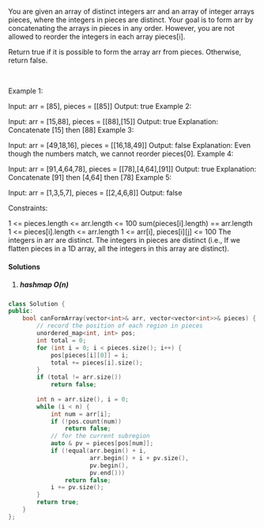 You are given an array of distinct integers arr and an array of integer arrays pieces, where the integers in pieces are distinct. Your goal is to form arr by concatenating the arrays in pieces in any order. However, you are not allowed to reorder the integers in each array pieces[i].

Return true if it is possible to form the array arr from pieces. Otherwise, return false.

 

Example 1:

Input: arr = [85], pieces = [[85]]
Output: true
Example 2:

Input: arr = [15,88], pieces = [[88],[15]]
Output: true
Explanation: Concatenate [15] then [88]
Example 3:

Input: arr = [49,18,16], pieces = [[16,18,49]]
Output: false
Explanation: Even though the numbers match, we cannot reorder pieces[0].
Example 4:

Input: arr = [91,4,64,78], pieces = [[78],[4,64],[91]]
Output: true
Explanation: Concatenate [91] then [4,64] then [78]
Example 5:

Input: arr = [1,3,5,7], pieces = [[2,4,6,8]]
Output: false
 

Constraints:

1 <= pieces.length <= arr.length <= 100
sum(pieces[i].length) == arr.length
1 <= pieces[i].length <= arr.length
1 <= arr[i], pieces[i][j] <= 100
The integers in arr are distinct.
The integers in pieces are distinct (i.e., If we flatten pieces in a 1D array, all the integers in this array are distinct).

#### Solutions

1. ##### hashmap O(n)


```c++
class Solution {
public:
    bool canFormArray(vector<int>& arr, vector<vector<int>>& pieces) {
        // record the position of each region in pieces
        unordered_map<int, int> pos;
        int total = 0;
        for (int i = 0; i < pieces.size(); i++) {
            pos[pieces[i][0]] = i;
            total += pieces[i].size();
        }
        if (total != arr.size())
            return false;
        
        int n = arr.size(), i = 0;
        while (i < n) {
            int num = arr[i];
            if (!pos.count(num))
                return false;
            // for the current subregion
            auto & pv = pieces[pos[num]];
            if (!equal(arr.begin() + i, 
                       arr.begin() + i + pv.size(), 
                       pv.begin(), 
                       pv.end()))
                return false;
            i += pv.size();
        }
        return true;
    }
};

```